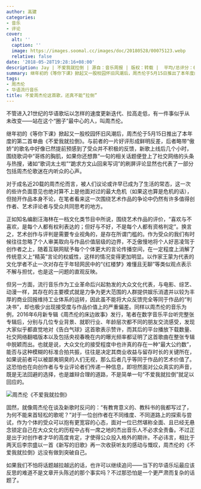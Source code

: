 ```yaml
---
author: 高建
categories:
- 音乐
- 评论
cover:
  alt: ''
  caption: ''
  image: https://images.soomal.cc/images/doc/20180528/00075123.webp
  relative: false
date: '2018-05-28T19:28:16+08:00'
description: Jay | 不爱我就拉倒 | 源自：音乐周报 | 版权：转载 |  平均/总评分：09.00/9
summary: 继年初的《等你下课》掀起又一股校园怀旧风潮后，周杰伦于5月15日推出了本年度的第二首单曲《不爱我就拉倒》。与前者的一片好评形成鲜明反差，后者略带“傲娇”的歌名中好像已然提前预感到了受众并不积极的反馈……
tags:
- 周杰伦
- 华语流行音乐
title: 不爱周杰伦这首歌，还真不能“拉倒”
---
```


不管进入21世纪的华语歌坛以怎样的速度更新迭代、拉高走低，有一件事似乎从未改变――站在这个“圈子”最中心的人，叫周杰伦。

继年初的《等你下课》掀起又一股校园怀旧风潮后，周杰伦于5月15日推出了本年度的第二首单曲《不爱我就拉倒》。与前者的一片好评形成鲜明反差，后者略带“傲娇”的歌名中好像已然提前预感到了受众并不积极的反馈，新歌上线后几个小时，围绕歌词中“哥练的胸肌，如果你还想靠”一句的相关话题便登上了社交网络的头条与热搜，诸如“歌词太土啦”“跪求方文山回来写词”的刷屏评论显然也代表了一部分包括周杰伦歌迷在内听众的心声。

对于成名近20载的周杰伦而言，被人们议论或许早已成为了生活的常态，这一次的些许负面意见也绝对算不上是他面对过的最大危机（如果这也算是危机的话），但抛开作品本身不论，在笔者看来这一次围绕艺术作品的争论中仍然有许多值得创作者、艺术评论者与受众共同思考的地方。

正如知名编剧汪海林在一档文化类节目中所说，围绕艺术作品的评价，“喜欢与不喜欢，是每个人都有权利表达的；但好与不好，不是每个人都有资格判定”。换言之，艺术创作与评判是需要专业视角的，是存在所谓门槛的。作为受众的我们有时候往往忽略了个人审美取向与作品价值层级的边界，不乏傲慢地将个人好恶凌驾于创作者之上，随着互联网赋予每个个体更大的言论传播空间，在一定程度上消解了传统意义上“精英”言论的权威性，这样的情况变得更加明显。以作家王蒙为代表的文化学者不止一次对存在于年轻网民中的“《红楼梦》难懂且无聊”等类似观点表示不解与担忧，也是这一问题的直观反映。

但另一方面，流行音乐作为工业革命后兴起勃发的大众文化代表，与电影、综艺、动漫一样，其存在的主要模式就是力争为更大范围的人群提供娱乐消遣并以较为丰厚的商业回报维持工业体系的运转，因此虽不能将大众反馈完全等同于作品的“判决书”，却也极少出现接受度与作品价值上的严重偏差。同样以周杰伦的音乐为例，2016年6月新专辑《周杰伦的床边故事》发行，笔者在数字音乐平台听完整张专辑后，分别与几位专业背景、就职行业、年龄层次都不同的朋友交流感受，发现大家似乎都直觉地对《告白气球》这首歌表示赞许，而其后的平台播放下载数量、社交网络翻唱版本以及包括央视春晚在内的曝光频率都证明了这首歌曲在整张专辑中脱颖而出。也就是说，大众文化的接受程度中也许真的存在一种“最大公约数”，能否与这种模糊的标准合拍共振，往往是决定其商业收益与留存时长的关键所在，如果说前者可以被鄙夷铜臭的人们无视，那么后者几乎等同于作品的艺术价值了。这恐怕也在向创作者与专业评论者们传递一种信息，即坦然面对公众真实的声音，既是无法回避的选择，也是雄辩合理的道路，不是简单一句“不爱我就拉倒”就足以回应的。

![周杰伦《不爱我就拉倒》](https://images.soomal.cc/images/doc/20180528/00075122.webp)





固然，就像周杰伦在谈及新歌时反问的：“有教育意义的、教科书的我都写过了，为何不能来首轻松的歌呢？”对于一位创作者在不同维度、不同道路上的探索与尝试，作为个体的受众可以抱有更宽容的心态，面对一位已然堪称全面、且已经无悬念锁定自己在大众文化的历程中占有一席之地的杰出音乐人不必求全责备。不过正是出于对创作者才华的高度肯定，才使得公众投入格外的期许。不必讳言，相比于两天后李宗盛以一首《新写的旧歌》再一次收获听友的感动与慨叹，周杰伦的《不爱我就拉倒》远没有做到突破自己。

如果我们不怕将话题越拉越远的话，也许可以继续追问――当下的华语乐坛最应该反思的难道不是文章开头陈述的那个事实吗？不过那恐怕是一个更严肃而复杂的话题了。